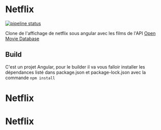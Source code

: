 # Netflix

[![pipeline status](https://gitlab.com/CheeseWolt/Netflix/badges/master/pipeline.svg)](https://gitlab.com/CheeseWolt/Netflix/-/commits/master)

Clone de l'affichage de netflix sous angular avec les films de l'API [Open Movie Database](https://api.themoviedb.org/)

## Build

C'est un projet Angular, pour le builder il va vous falloir installer les dépendances listé dans package.json et package-lock.json avec la commande `npm install`
# Netflix
# Netflix
